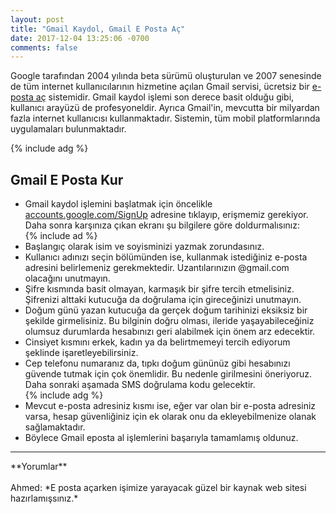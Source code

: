 ```yaml
---
layout: post
title: "Gmail Kaydol, Gmail E Posta Aç"
date: 2017-12-04 13:25:06 -0700
comments: false
---
```


Google tarafından 2004 yılında beta sürümü oluşturulan ve 2007 senesinde de tüm internet kullanıcılarının hizmetine açılan Gmail servisi, ücretsiz bir <a href="http://www.epostakur.site">e-posta aç</a> sistemidir. Gmail kaydol işlemi son derece basit olduğu gibi, kullanıcı arayüzü de profesyoneldir. Ayrıca Gmail'in, mevcutta bir milyardan fazla internet kullanıcısı kullanmaktadır. Sistemin, tüm mobil platformlarında uygulamaları bulunmaktadır.

{% include adg %}
<h2>Gmail E Posta Kur</h2>
<ul><li>Gmail kaydol işlemini başlatmak için öncelikle <a target="_blank" rel="nofollow" href="https://accounts.google.com/SignUp">accounts.google.com/SignUp</a> adresine tıklayıp, erişmemiz gerekiyor. Daha sonra karşınıza çıkan ekranı şu bilgilere göre doldurmalısınız:</li>
{% include ad %}
<li>Başlangıç olarak isim ve soyisminizi yazmak zorundasınız.</li>
<li>Kullanıcı adınızı seçin bölümünden ise, kullanmak istediğiniz e-posta adresini belirlemeniz gerekmektedir. Uzantılarınızın @gmail.com olacağını unutmayın.</li>
<li>Şifre kısmında basit olmayan, karmaşık bir şifre tercih etmelisiniz. Şifrenizi alttaki kutucuğa da doğrulama için gireceğinizi unutmayın.</li>
<li>Doğum günü yazan kutucuğa da gerçek doğum tarihinizi eksiksiz bir şekilde girmelisiniz. Bu bilginin doğru olması, ileride yaşayabileceğiniz olumsuz durumlarda hesabınızı geri alabilmek için önem arz edecektir.</li>
<li>Cinsiyet kısmını erkek, kadın ya da belirtmemeyi tercih ediyorum şeklinde işaretleyebilirsiniz.</li>
<li>Cep telefonu numaranız da, tıpkı doğum gününüz gibi hesabınızı güvende tutmak için çok önemlidir. Bu nedenle girilmesini öneriyoruz. Daha sonraki aşamada SMS doğrulama kodu gelecektir.</li>
{% include adg %}
<li>Mevcut e-posta adresiniz kısmı ise, eğer var olan bir e-posta adresiniz varsa, hesap güvenliğiniz için ek olarak onu da ekleyebilmenize olanak sağlamaktadır.</li>
<li>Böylece Gmail eposta al işlemlerini başarıyla tamamlamış oldunuz.</li></ul>

<hr>
**Yorumlar**<br/><br/>
Ahmed: *E posta açarken işimize yarayacak güzel bir kaynak web sitesi hazırlamışsınız.*
